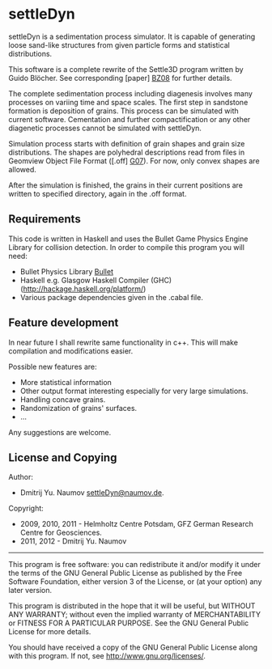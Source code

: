 # settleDyn

settleDyn is a sedimentation process simulator.  It is capable of generating
loose sand-like structures from given particle forms and statistical
distributions.

This software is a complete rewrite of the Settle3D program written by Guido
Blöcher. See corresponding [paper] [BZ08] for further details.

[BZ08]: http://dx.doi.org/10.1016/j.cageo.2007.12.008 "Blöcher, G. and Zimmermann, G. 2008. Settle3D-A numerical generator for artificial porous media.  Comput. Geosci. 34, 12 (Dec. 2008), 1827-1842.  http://dx.doi.org/10.101/j.cageo.2007.12.008."

The complete sedimentation process including diagenesis involves many processes
on variing time and space scales. The first step in sandstone formation is
deposition of grains. This process can be simulated with current software.
Cementation and further compactification or any other diagenetic processes
cannot be simulated with settleDyn.

Simulation process starts with definition of grain shapes and grain size
distributions. The shapes are polyhedral descriptions read from files in
Geomview Object File Format ([.off] [G07]). For now, only convex shapes are allowed.

[G07]: http://www.geomview.org/docs/html/OFF.html "Geomview 1.9.4 Manual, 2008.  Section 4.2 Object File Formats"

After the simulation is finished, the grains in their current positions are
written to specified directory, again in the .off format.


## Requirements

This code is written in Haskell and uses the Bullet Game Physics Engine Library
for collision detection. In order to compile this program you will need:
 - Bullet Physics Library [Bullet](http://bulletphysics.org)
 - Haskell e.g. Glasgow Haskell Compiler (GHC)
   (http://hackage.haskell.org/platform/)
 - Various package dependencies given in the .cabal file.

## Feature development

In near future I shall rewrite same functionality in c++. This will make
compilation and modifications easier.

Possible new features are:
 - More statistical information
 - Other output format interesting especially for very large simulations.
 - Handling concave grains.
 - Randomization of grains' surfaces.
 - ...

Any suggestions are welcome.

## License and Copying

Author:

 - Dmitrij Yu. Naumov <settleDyn@naumov.de>.

Copyright:

 - 2009, 2010, 2011 - Helmholtz Centre Potsdam, GFZ German Research
Centre for Geosciences.
 - 2011, 2012 - Dmitrij Yu. Naumov

-----------------------------

This program is free software: you can redistribute it and/or modify it under
the terms of the GNU General Public License as published by the Free Software
Foundation, either version 3 of the License, or (at your option) any later
version.

This program is distributed in the hope that it will be useful, but WITHOUT ANY
WARRANTY; without even the implied warranty of MERCHANTABILITY or FITNESS FOR A
PARTICULAR PURPOSE.  See the GNU General Public License for more details.

You should have received a copy of the GNU General Public License along with
this program.  If not, see <http://www.gnu.org/licenses/>.
